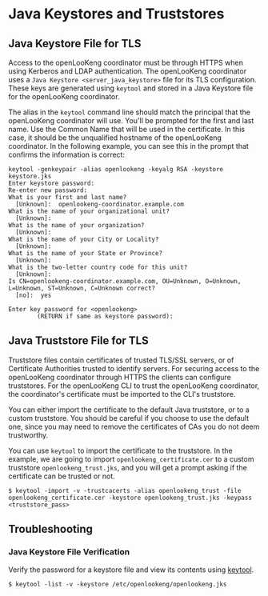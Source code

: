 Java Keystores and Truststores
==============================

Java Keystore File for TLS
--------------------------

Access to the openLooKeng coordinator must be through HTTPS when using Kerberos and LDAP authentication. The openLooKeng coordinator uses a `Java Keystore <server_java_keystore>` file for its TLS configuration. These keys are generated using `keytool` and stored in a Java Keystore file for the openLooKeng coordinator.

The alias in the `keytool` command line should match the principal that the openLooKeng coordinator will use. You\'ll be prompted for the first and last name. Use the Common Name that will be used in the certificate. In this case, it should be the unqualified hostname of the openLooKeng coordinator. In the following example, you can see this in the prompt that confirms the information is correct:

``` 
keytool -genkeypair -alias openlookeng -keyalg RSA -keystore keystore.jks
Enter keystore password:
Re-enter new password:
What is your first and last name?
  [Unknown]:  openlookeng-coordinator.example.com
What is the name of your organizational unit?
  [Unknown]:
What is the name of your organization?
  [Unknown]:
What is the name of your City or Locality?
  [Unknown]:
What is the name of your State or Province?
  [Unknown]:
What is the two-letter country code for this unit?
  [Unknown]:
Is CN=openlookeng-coordinator.example.com, OU=Unknown, O=Unknown, L=Unknown, ST=Unknown, C=Unknown correct?
  [no]:  yes

Enter key password for <openlookeng>
        (RETURN if same as keystore password):
```

Java Truststore File for TLS
----------------------------

Truststore files contain certificates of trusted TLS/SSL servers, or of Certificate Authorities trusted to identify servers. For securing access to the openLooKeng coordinator through HTTPS the clients can configure truststores. For the openLooKeng CLI to trust the openLooKeng coordinator, the coordinator\'s certificate must be imported to the CLI\'s truststore.

You can either import the certificate to the default Java truststore, or to a custom truststore. You should be careful if you choose to use the default one, since you may need to remove the certificates of CAs you do
not deem trustworthy.

You can use `keytool` to import the certificate to the truststore. In the example, we are going to import `openlookeng_certificate.cer` to a custom truststore `openlookeng_trust.jks`, and you
will get a prompt asking if the certificate can be trusted or not.

``` shell
$ keytool -import -v -trustcacerts -alias openlookeng_trust -file openlookeng_certificate.cer -keystore openlookeng_trust.jks -keypass <truststore_pass>
```

Troubleshooting
---------------

### Java Keystore File Verification

Verify the password for a keystore file and view its contents using [keytool](http://docs.oracle.com/javase/8/docs/technotes/tools/windows/keytool.html).

``` shell
$ keytool -list -v -keystore /etc/openlookeng/openlookeng.jks
```
